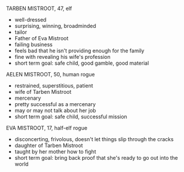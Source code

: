 TARBEN MISTROOT, 47, elf
- well-dressed
- surprising, winning, broadminded
- tailor
- Father of Eva Mistroot
- failing business
- feels bad that he isn't providing enough for the family
- fine with revealing his wife's profession
- short term goal: safe child, good gamble, good material

AELEN MISTROOT, 50, human rogue
- restrained, superstitious, patient
- wife of Tarben Mistroot
- mercenary
- pretty successful as a mercenary
- may or may not talk about her job
- short term goal: safe child, successful mission

EVA MISTROOT, 17, half-elf rogue
- disconcerting, frivolous, doesn't let things slip through the cracks
- daughter of Tarben Mistroot
- taught by her mother how to fight
- short term goal: bring back proof that she's ready to go out into the world
